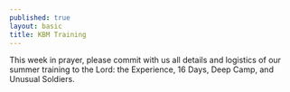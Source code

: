 ```yaml
---
published: true
layout: basic
title: KBM Training
---
```


This week in prayer, please commit with us all details and logistics of our summer training to the Lord: the Experience, 16 Days, Deep Camp, and Unusual Soldiers.